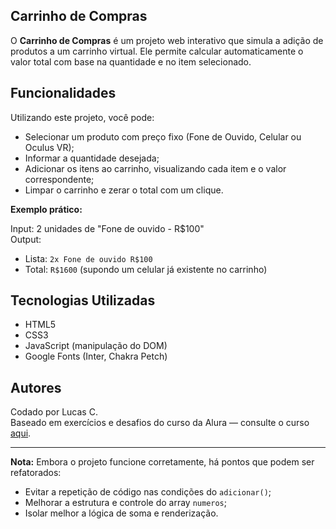 ## Carrinho de Compras

O **Carrinho de Compras** é um projeto web interativo que simula a adição de produtos a um carrinho virtual. Ele permite calcular automaticamente o valor total com base na quantidade e no item selecionado.

## Funcionalidades

Utilizando este projeto, você pode:

- Selecionar um produto com preço fixo (Fone de Ouvido, Celular ou Oculus VR);
- Informar a quantidade desejada;
- Adicionar os itens ao carrinho, visualizando cada item e o valor correspondente;
- Limpar o carrinho e zerar o total com um clique.

**Exemplo prático:**

Input: 2 unidades de "Fone de ouvido - R$100"  
Output:  
- Lista: `2x Fone de ouvido R$100`  
- Total: `R$1600` (supondo um celular já existente no carrinho)

## Tecnologias Utilizadas

- HTML5
- CSS3
- JavaScript (manipulação do DOM)
- Google Fonts (Inter, Chakra Petch)

## Autores

Codado por Lucas C.  
Baseado em exercícios e desafios do curso da Alura — consulte o curso [aqui](https://cursos.alura.com.br/course/logica-programacao-praticando-desafios).

---

**Nota:** Embora o projeto funcione corretamente, há pontos que podem ser refatorados:
- Evitar a repetição de código nas condições do `adicionar()`;
- Melhorar a estrutura e controle do array `numeros`;
- Isolar melhor a lógica de soma e renderização.

